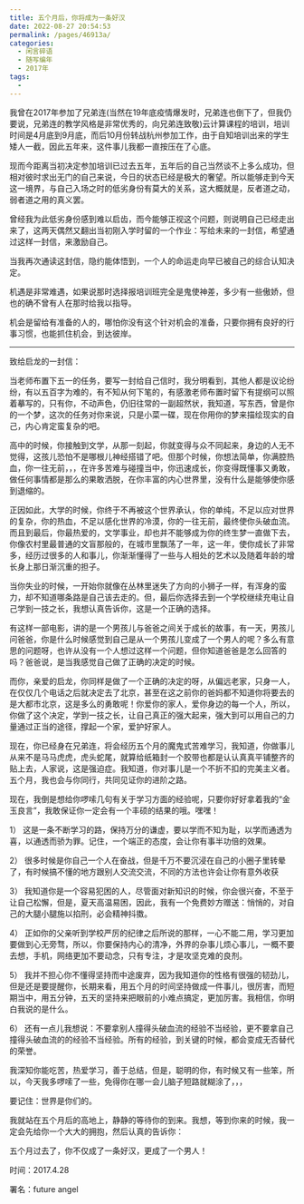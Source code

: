 ```yaml
---
title: 五个月后，你将成为一条好汉
date: 2022-08-27 20:54:53
permalink: /pages/46913a/
categories:
  - 闲言碎语
  - 随写编年
  - 2017年
tags:
  -
---
```


我曾在2017年参加了兄弟连(当然在19年底疫情爆发时，兄弟连也倒下了，但我仍要说，兄弟连的教学风格是非常优秀的，向兄弟连致敬)云计算课程的培训，培训时间是4月底到9月底，而后10月份转战杭州参加工作，由于自知培训出来的学生矮人一截，因此五年来，这件事儿我都一直按压在了心底。

现而今距离当初决定参加培训已过去五年，五年后的自己当然谈不上多么成功，但相对彼时求出无门的自己来说，今日的状态已经是极大的奢望。所以能够走到今天这一境界，与自己入场之时的低劣身份有莫大的关系，这大概就是，反者道之动，弱者道之用的真义罢。

曾经我为此低劣身份感到难以启齿，而今能够正视这个问题，则说明自己已经走出来了，这两天偶然又翻出当初刚入学时留的一个作业：写给未来的一封信，希望通过这样一封信，来激励自己。

当我再次通读这封信，隐约能体悟到，一个人的命运走向早已被自己的综合认知决定。

机遇是非常难遇，如果说那时选择报培训班完全是鬼使神差，多少有一些傲娇，但也的确不曾有人在那时给我以指导。

机会是留给有准备的人的，哪怕你没有这个针对机会的准备，只要你拥有良好的行事习惯，也能抓住机会，到达彼岸。

---

致给启龙的一封信：

当老师布置下五一的任务，要写一封给自己信时，我分明看到，其他人都是议论纷纷，有以五百字为难的，有不知从何下笔的，有感激老师布置时留下有提纲可以照着摹写的，只有你，不动声色，仍旧往常的一副超然状，我知道，写东西，曾是你的一个梦，这次的任务对你来说，只是小菜一碟，现在你用你的梦来描绘现实的自己，内心肯定蛮复杂的吧。

高中的时候，你接触到文学，从那一刻起，你就变得与众不同起来，身边的人无不觉得，这孩儿恐怕不是哪根儿神经搭错了吧。但那个时候，你想法简单，你满腔热血，你一往无前，，，在许多苦难与碰撞当中，你迅速成长，你变得既懂事又勇敢，做任何事情都是那么的果敢洒脱，在你丰富的内心世界里，没有什么是能够使你感到退缩的。

正因如此，大学的时候，你终于不再被这个世界承认，你的单纯，不足以应对世界的复杂，你的热血，不足以感化世界的冷漠，你的一往无前，最终使你头破血流。而且到最后，你最热爱的，文学事业，却也并不能够成为你的终生梦一直做下去，你像农村里最普通的文盲那般的，在城市里飘荡了一年，这一年，使你成长了非常多，经历过很多的人和事儿，你渐渐懂得了一些与人相处的艺术以及随着年龄的增长身上那日渐沉重的担子。

当你失业的时候，一开始你就像在丛林里迷失了方向的小狮子一样，有浑身的蛮力，却不知道哪条路是自己该去走的。但，最后你选择去到一个学校继续充电让自己学到一技之长，我想认真告诉你，这是一个正确的选择。

有这样一部电影，讲的是一个男孩儿与爸爸之间关于成长的故事，有一天，男孩儿问爸爸，你是什么时候感觉到自己是从一个男孩儿变成了一个男人的呢？多么有意思的问题呀，也许从没有一个人想过这样一个问题，但你知道爸爸是怎么回答的吗？爸爸说，是当我感觉自己做了正确的决定的时候。

而你，亲爱的启龙，你同样是做了一个正确的决定的呀，从偏远老家，只身一人，在仅仅几个电话之后就决定去了北京，甚至在这之前你的爸妈都不知道你将要去的是大都市北京，这是多么的勇敢呢！你爱你的家人，爱你身边的每一个人，所以，你做了这个决定，学到一技之长，让自己真正的强大起来，强大到可以用自己的力量通过正当的途径，撑起一个家，爱护好家人。

现在，你已经身在兄弟连，将会经历五个月的魔鬼式苦难学习，我知道，你做事儿从来不是马马虎虎，虎头蛇尾，就算给纸箱封一个胶带也都是认认真真平铺整齐的贴上去，人家说，这是强迫症。我知道，你对事儿是一个不折不扣的完美主义者。五个月，我也会与你同行，共同见证你的进阶之路。

现在，我倒是想给你啰嗦几句有关于学习方面的经验呢，只要你好好拿着我的“金玉良言”，我敢保证你一定会有一个丰硕的结果的哦。嘿嘿！

1） 这是一条不断学习的路，保持万分的谦虚，要以学而不知为耻，以学而通透为喜，以通透而骄为罪。记住，一个端正的态度，会让你有事半功倍的效果。

2） 很多时候是你自己一个人在奋战，但是千万不要沉浸在自己的小圈子里转晕了，有时候搞不懂的地方跟别人交流交流，不同的方法也许会让你有意外收获

3） 我知道你是一个容易犯困的人，尽管面对新知识的时候，你会很兴奋，不至于让自己松懈，但是，夏天高温易困，因此，我有一个免费妙方赠送：悄悄的，对自己的大腿小腿施以掐刑，必会精神抖擞。

4） 正如你的父亲听到学校严厉的纪律之后所说的那样，一心不能二用，学习更加要做到心无旁骛，所以，你要保持内心的清净，外界的杂事儿烦心事儿，一概不要去想，手机，网络更加不要动念，只有专注，才是攻坚克难的良剂。

5） 我并不担心你不懂得坚持而中途废弃，因为我知道你的性格有很强的韧劲儿，但是还是要提醒你，长期来看，用五个月的时间坚持做成一件事儿，很厉害，而短期当中，用五分钟，五天的坚持来把眼前的小难点搞定，更加厉害。我相信，你明白我说的是什么。

6） 还有一点儿我想说：不要拿别人撞得头破血流的经验不当经验，更不要拿自己撞得头破血流的的经验不当经验。所有的经验，到关键的时候，都会变成无否替代的荣誉。

我深知你能吃苦，热爱学习，善于总结，但是，聪明的你，有时候又有一些笨，所以，今天我多啰嗦了一些，免得你在哪一会儿脑子短路就糊涂了，，，

要记住：世界是你们的。

我就站在五个月后的高地上，静静的等待你的到来。我想，等到你来的时候，我一定会先给你一个大大的拥抱，然后认真的告诉你：

五个月过去了，你不仅成了一条好汉，更成了一个男人！

时间：2017.4.28

署名：future angel